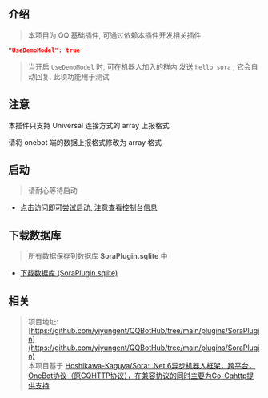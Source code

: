 


## 介绍

> 本项目为 QQ 基础插件, 可通过依赖本插件开发相关插件

```json
"UseDemoModel": true
```

> 当开启 `UseDemoModel` 时, 可在机器人加入的群内 发送 `hello sora` , 它会自动回复, 此项功能用于测试

## 注意

本插件只支持 Universal 连接方式的 array 上报格式

请将 onebot 端的数据上报格式修改为 array 格式


## 启动

> 请耐心等待启动

- [点击访问即可尝试启动, 注意查看控制台信息](/Plugins/SoraPlugin/Start)



## 下载数据库

> 所有数据保存到数据库 **SoraPlugin.sqlite** 中

- [下载数据库 (SoraPlugin.sqlite)](/Plugins/SoraPlugin/Download)




## 相关

> 项目地址: [https://github.com/yiyungent/QQBotHub/tree/main/plugins/SoraPlugin](https://github.com/yiyungent/QQBotHub/tree/main/plugins/SoraPlugin)             
> 本项目基于 [Hoshikawa-Kaguya/Sora: .Net 6异步机器人框架，跨平台，OneBot协议（原CQHTTP协议），在兼容协议的同时主要为Go-Cqhttp提供支持](https://github.com/Hoshikawa-Kaguya/Sora)

